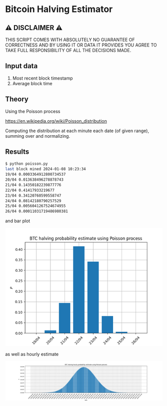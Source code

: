 # Bitcoin Halving Estimator

## ⚠️ DISCLAIMER ⚠️

THIS SCRIPT COMES WITH ABSOLUTELY NO GUARANTEE OF CORRECTNESS AND BY USING IT OR DATA IT PROVIDES YOU AGREE TO TAKE FULL RESPONSIBILITY OF ALL THE DECISIONS MADE.

## Input data

1. Most recent block timestamp
2. Average block time

## Theory

Using the Poisson process

https://en.wikipedia.org/wiki/Poisson_distribution

Computing the distribution at each minute each date (of given range), summing over and normalizing.

## Results

```sh
$ python poisson.py 
last block mined 2024-01-08 10:23:34
19/04 0.0003364912800734537
20/04 0.013638496278878743
21/04 0.14350182239877776
22/04 0.41417933219677
23/04 0.34120760599558747
24/04 0.08142180790257529
25/04 0.0056041267524674955
26/04 0.00011031719486980381
```

and bar plot

![bar_plot](https://github.com/Blockfinance-ECO/bitcoin-halving-estimator/blob/master/res.png?raw=true)

as well as hourly estimate

![bar_plot_hourly](https://github.com/Blockfinance-ECO/bitcoin-halving-estimator/blob/master/res_hourly.png?raw=true)

